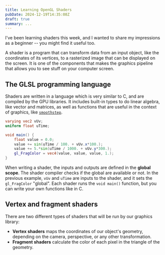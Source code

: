 ```yaml
---
title: Learning OpenGL Shaders
pubDate: 2024-12-19T14:35:08Z
draft: true
summary: ...
---
```


I've been learning shaders this week, and I wanted to share my impressions as a
beginner -- you might find it useful too.

A shader is a program that can transform data from an input object, like the
coordinates of its vertices, to a rasterized image that can be displayed on the
screen. It is one of the components that makes the graphics pipeline that allows
you to see stuff on your computer screen.

## The GLSL programming language

Shaders are written in a language which is very similar to C, and are compiled
by the GPU libraries. It includes built-in types to do linear algebra, like
vector and matrices, as well as functions that are useful in the context of
graphics, like
[`smoothstep`](https://registry.khronos.org/OpenGL-Refpages/gl4/html/smoothstep.xhtml).

```glsl
varying vec2 vUv;
uniform float uTime;

void main() {
	float value = 0.0;
	value += sin(uTime / 100. + vUv.x*100.);
	value += 5.*sin(uTime / 1000. + vUv.y*300.);
	gl_FragColor = vec4(value, value, value, 1.);
}
```

When writing a shader, the inputs and outputs are defined in the **global scope**.
The shader compiler checks if the global are available or not. In the previous
example, `vUv` and `uTime` are inputs to the shader, and it sets the
`gl_FragColor` "global". Each shader runs the `void main()` function, but you
can write your own functions like in C.

## Vertex and fragment shaders

There are two different types of shaders that will be run by our graphics
library:

- **Vertex shaders** maps the coordinates of our object's geometry, depending on
  the camera, perspective, or any other transformation.
- **Fragment shaders** calculate the color of each pixel in the triangle of the
  geometry.

